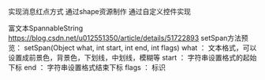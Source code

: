 实现消息红点方式
通过shape资源制作
通过自定义控件实现

富文本SpannableString
https://blog.csdn.net/u012551350/article/details/51722893
setSpan方法预览：
setSpan(Object what, int start, int end, int flags)
what ： 文本格式，可以设置成前景色，背景色，下划线，中划线，模糊等
start ： 字符串设置格式的起始下标
end ： 字符串设置格式结束下标
flags ： 标识
